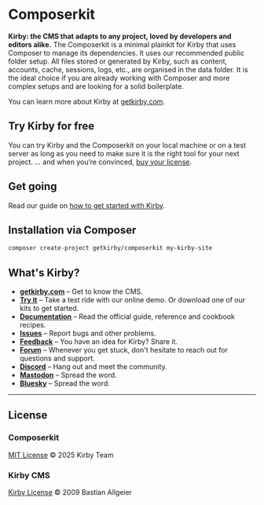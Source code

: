 # Composerkit

**Kirby: the CMS that adapts to any project, loved by developers and editors alike.** The Composerkit is a minimal plainkit for Kirby that uses Composer to manage its dependencies. It uses our recommended public folder setup. All files stored or generated by Kirby, such as content, accounts, cache, sessions, logs, etc., are organised in the data folder. It is the ideal choice if you are already working with Composer and more complex setups and are looking for a solid boilerplate.

You can learn more about Kirby at [getkirby.com](https://getkirby.com).

## Try Kirby for free

You can try Kirby and the Composerkit on your local machine or on a test server as long as you need to make sure it is the right tool for your next project. … and when you’re convinced, [buy your license](https://getkirby.com/buy).

## Get going

Read our guide on [how to get started with Kirby](https://getkirby.com/docs/guide/quickstart).

## Installation via Composer

```bash
composer create-project getkirby/composerkit my-kirby-site
```

## What's Kirby?

-   **[getkirby.com](https://getkirby.com)** – Get to know the CMS.
-   **[Try it](https://getkirby.com/try)** – Take a test ride with our online demo. Or download one of our kits to get started.
-   **[Documentation](https://getkirby.com/docs/guide)** – Read the official guide, reference and cookbook recipes.
-   **[Issues](https://github.com/getkirby/kirby/issues)** – Report bugs and other problems.
-   **[Feedback](https://feedback.getkirby.com)** – You have an idea for Kirby? Share it.
-   **[Forum](https://forum.getkirby.com)** – Whenever you get stuck, don't hesitate to reach out for questions and support.
-   **[Discord](https://chat.getkirby.com)** – Hang out and meet the community.
-   **[Mastodon](https://mastodon.social/@getkirby)** – Spread the word.
-   **[Bluesky](https://bsky.app/profile/getkirby.com)** – Spread the word.

---

## License

### Composerkit 

[MIT License](https://github.com/getkirby/composerkit/blob/main/LICENSE) © 2025 Kirby Team

### Kirby CMS

[Kirby License](https://getkirby.com/license) © 2009 Bastian Allgeier
